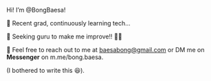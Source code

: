 Hi! I’m @BongBaesa!

📌 Recent grad, continuously learning tech...

📌 Seeking guru to make me improve!! 🧑‍💻

📧 Feel free to reach out to me at baesabong@gmail.com or DM me on **Messenger** on m.me/bong.baesa. 



(I bothered to write this 😆). 
<!---
BongBaesa/BongBaesa is a ✨ special ✨ repository because its `README.md` (this file) appears on your GitHub profile.
You can click the Preview link to take a look at your changes.
--->
